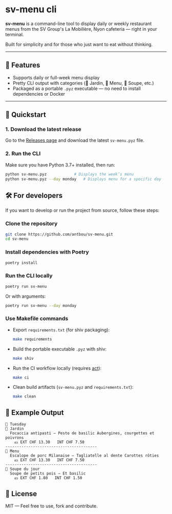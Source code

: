 # sv-menu cli

**sv-menu** is a command-line tool to display daily or weekly restaurant menus from the SV Group's La Mobilière, Nyon cafeteria — right in your terminal.

Built for simplicity and for those who just want to eat without thinking.

---

## 🧩 Features

- Supports daily or full-week menu display
- Pretty CLI output with categories (🥦 Jardin, 🥩 Menu, 🥣 Soupe, etc.)
- Packaged as a portable `.pyz` executable — no need to install dependencies or Docker

---

## 🚀 Quickstart

### 1. Download the latest release

Go to the [Releases page](https://github.com/antbou/sv-menu/releases) and download the latest `sv-menu.pyz` file.

### 2. Run the CLI

Make sure you have Python 3.7+ installed, then run:

```bash
python sv-menu.pyz            # Displays the week’s menu
python sv-menu.pyz --day monday   # Displays menu for a specific day
```

## 🛠️ For developers

If you want to develop or run the project from source, follow these steps:

### Clone the repository

```bash
git clone https://github.com/antbou/sv-menu.git
cd sv-menu
```

### Install dependencies with Poetry

```bash
poetry install
```

### Run the CLI locally

```bash
poetry run sv-menu
```

Or with arguments:

```bash
poetry run sv-menu --day monday
```

### Use Makefile commands

- Export `requirements.txt` (for shiv packaging):

  ```bash
  make requirements
  ```

- Build the portable executable `.pyz` with shiv:

  ```bash
  make shiv
  ```

- Run the CI workflow locally (requires [act](https://github.com/nektos/act)):

  ```bash
  make ci
  ```

- Clean build artifacts (`sv-menu.pyz` and `requirements.txt`):

  ```bash
  make clean
  ```

## 📅 Example Output

```text
📅 Tuesday
🥦 Jardin
  Focaccia antipasti — Pesto de basilic Aubergines, courgettes et poivrons
    💵 EXT CHF 13.30   INT CHF 7.50
----------------------------------------
🥩 Menu
  Escalope de porc Milanaise — Tagliatelle al dente Carottes rôties
    💵 EXT CHF 13.30   INT CHF 7.50
----------------------------------------
🥣 Soupe du jour
  Soupe de petits pois — Et basilic
    💵 EXT CHF 1.80   INT CHF 1.50
```

## 📄 License

MIT — Feel free to use, fork and contribute.

